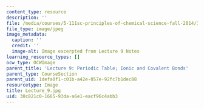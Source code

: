```yaml
---
content_type: resource
description: ''
file: /media/courses/5-111sc-principles-of-chemical-science-fall-2014/30c821c0166593daa6e1eacf96c4abb3_Lecture_9.jpg
file_type: image/jpeg
image_metadata:
  caption: ''
  credit: ''
  image-alt: Image excerpted from Lecture 9 Notes
learning_resource_types: []
ocw_type: OCWImage
parent_title: 'Lecture 9: Periodic Table; Ionic and Covalent Bonds'
parent_type: CourseSection
parent_uid: 1defa0f1-c01b-a42e-057e-92fc7b1dec88
resourcetype: Image
title: Lecture_9.jpg
uid: 30c821c0-1665-93da-a6e1-eacf96c4abb3
---
```

